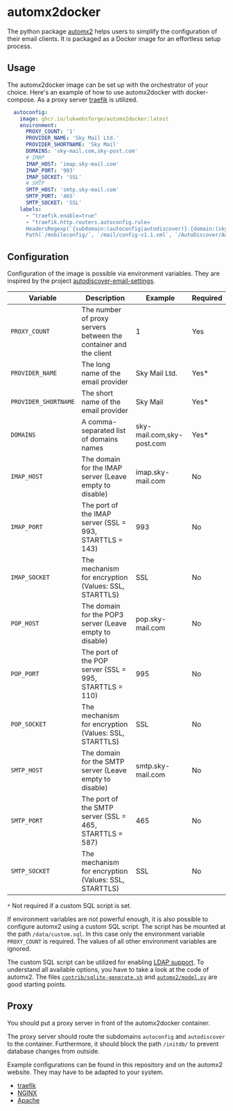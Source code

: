 # automx2docker

The python package [automx2](https://github.com/rseichter/automx2) helps users to simplify the configuration of their
email clients. It is packaged as a Docker image for an effortless setup process.

## Usage

The automx2docker image can be set up with the orchestrator of your choice. Here's an example of how to use
automx2docker with docker-compose. As a proxy server [traefik](https://doc.traefik.io/traefik/) is utilized.

```yaml
  autoconfig:
    image: ghcr.io/lukwebsforge/automx2docker:latest
    environment:
      PROXY_COUNT: '1'
      PROVIDER_NAME: 'Sky Mail Ltd.'
      PROVIDER_SHORTNAME: 'Sky Mail'
      DOMAINS: 'sky-mail.com,sky-post.com'
      # IMAP
      IMAP_HOST: 'imap.sky-mail.com'
      IMAP_PORT: '993'
      IMAP_SOCKET: 'SSL'
      # SMTP
      SMTP_HOST: 'smtp.sky-mail.com'
      SMTP_PORT: '465'
      SMTP_SOCKET: 'SSL'
    labels:
      - "traefik.enable=true"
      - "traefik.http.routers.autoconfig.rule=
      HeadersRegexp(`{subdomain:(autoconfig|autodiscover)}.{domain:(sky-mail|sky-post)}.com`) && 
      Path(`/mobileconfig/`, `/mail/config-v1.1.xml`, `/AutoDiscover/AutoDiscover.xml`, `/autodiscover/autodiscover.xml`)"
```

## Configuration

Configuration of the image is possible via environment variables. They are inspired by the
project [autodiscover-email-settings](https://github.com/Monogramm/autodiscover-email-settings).

| Variable             | Description                                                      | Example                   | Required |
|----------------------|------------------------------------------------------------------|---------------------------|----------|
| `PROXY_COUNT`        | The number of proxy servers between the container and the client | 1                         | Yes      |
| `PROVIDER_NAME`      | The long name of the email provider                              | Sky Mail Ltd.             | Yes*     |
| `PROVIDER_SHORTNAME` | The short name of the email provider                             | Sky Mail                  | Yes*     |
| `DOMAINS`            | A comma-separated list of domains names                          | sky-mail.com,sky-post.com | Yes*     |
| `IMAP_HOST`          | The domain for the IMAP server (Leave empty to disable)          | imap.sky-mail.com         | No       |
| `IMAP_PORT`          | The port of the IMAP server (SSL = 993, STARTTLS = 143)          | 993                       | No       |
| `IMAP_SOCKET`        | The mechanism for encryption (Values: SSL, STARTTLS)             | SSL                       | No       |
| `POP_HOST`           | The domain for the POP3 server (Leave empty to disable)          | pop.sky-mail.com          | No       |
| `POP_PORT`           | The port of the POP server (SSL = 995, STARTTLS = 110)           | 995                       | No       |
| `POP_SOCKET`         | The mechanism for encryption (Values: SSL, STARTTLS)             | SSL                       | No       |
| `SMTP_HOST`          | The domain for the SMTP server (Leave empty to disable)          | smtp.sky-mail.com         | No       |
| `SMTP_PORT`          | The port of the SMTP server (SSL = 465, STARTTLS = 587)          | 465                       | No       |
| `SMTP_SOCKET`        | The mechanism for encryption (Values: SSL, STARTTLS)             | SSL                       | No       |

`*` Not required if a custom SQL script is set.

If environment variables are not powerful enough, it is also possible to configure automx2 using a custom SQL script.
The script has be mounted at the path `/data/custom.sql`. In this case only the environment variable `PROXY_COUNT` is
required. The values of all other environment variables are ignored.

The custom SQL script can be utilized for enabling [LDAP support](https://rseichter.github.io/automx2/#ldap). To
understand all available options, you have to take a look at the code of automx2. The
files [`contrib/sqlite-generate.sh`](https://github.com/rseichter/automx2/blob/master/contrib/sqlite-generate.sh) and
[`automx2/model.py`](https://github.com/rseichter/automx2/blob/master/automx2/model.py) are good starting points.

## Proxy

You should put a proxy server in front of the automx2docker container.

The proxy server should route the subdomains `autoconfig` and `autodiscover` to the container. Furthermore, it should
block the path `/initdb/` to prevent database changes from outside.

Example configurations can be found in this repository and on the automx2 website. They may have to be adapted to your
system.

* [traefik](examples/docker-compose.yml)
* [NGINX](https://rseichter.github.io/automx2/#nginx)
* [Apache](https://rseichter.github.io/automx2/#apache)
